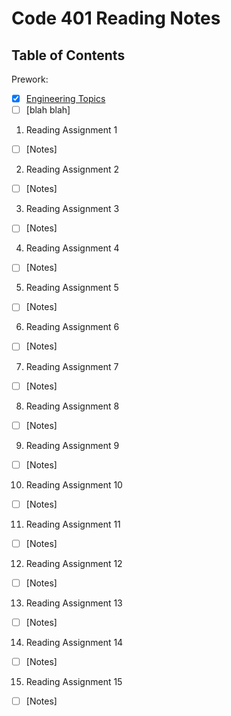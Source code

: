 # Code 401 Reading Notes

## Table of Contents

Prework:
- [x] [Engineering Topics](https://github.com/myerstina515/reading-notes/blob/master/401/prework-engineering-topics.md)
- [ ] [blah blah]

1. Reading Assignment 1
- [ ] [Notes]
2. Reading Assignment 2
- [ ] [Notes]
3. Reading Assignment 3 
- [ ] [Notes]
4. Reading Assignment 4
- [ ] [Notes]
5. Reading Assignment 5
- [ ] [Notes]
6. Reading Assignment 6
- [ ] [Notes]
7. Reading Assignment 7
- [ ] [Notes]
8. Reading Assignment 8
- [ ] [Notes]
9. Reading Assignment 9
- [ ] [Notes]
10. Reading Assignment 10
- [ ] [Notes]
11. Reading Assignment 11 
- [ ] [Notes]
12. Reading Assignment 12
- [ ] [Notes]
13. Reading Assignment 13
- [ ] [Notes]
14. Reading Assignment 14
- [ ] [Notes]
15. Reading Assignment 15
- [ ] [Notes]
